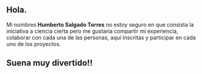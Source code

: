 ## Hola. 
Mi nombres **Humberto Salgado Torres** no estoy seguro en que consista la iniciativa a ciencia cierta 
pero me gustaría compartir mi experiencia, colaborar con cada una de las personas, aquí inscritas y participar en cada uno
de los proyectos.
## Suena muy **divertido!!**

